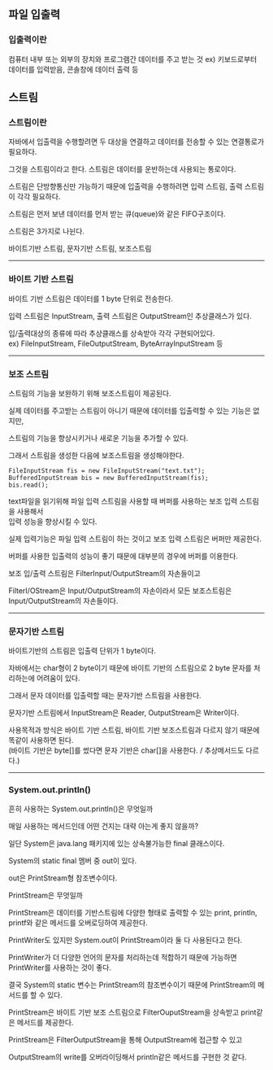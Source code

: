 

## 파일 입출력

### 입출력이란 

컴퓨터 내부 또는 외부의 장치와 프로그램간 데이터를 주고 받는 것
ex) 키보드로부터 데이터를 입력받음, 콘솔창에 데이터 출력 등

## 스트림

### 스트림이란 

자바에서 입출력을 수행할려면 두 대상을 연결하고 데이터를 전송할 수 있는 연결통로가 필요하다.  

그것을 스트림이라고 한다. 스트림은 데이터를 운반하는데 사용되는 통로이다.  

스트림은 단방향통신만 가능하기 때문에 입출력을 수행하려면 입력 스트림, 출력 스트림이 각각 필요하다.  

스트림은 먼저 보낸 데이터를 먼저 받는 큐(queue)와 같은 FIFO구조이다.  

스트림은 3가지로 나뉜다.  

바이트기반 스트림, 문자기반 스트림, 보조스트림  

---
### 바이트 기반 스트림

바이트 기반 스트림은 데이터를 1 byte 단위로 전송한다.  

입력 스트림은 InputStream, 출력 스트림은 OutputStream인 추상클래스가 있다.  

입/출력대상의 종류에 따라 추상클래스를 상속받아 각각 구현되어있다.  
ex) FileInputStream, FileOutputStream, ByteArrayInputStream 등  

---
### 보조 스트림

스트림의 기능을 보완하기 위해 보조스트림이 제공된다.  

실제 데이터를 주고받는 스트림이 아니기 때문에 데이터를 입출력할 수 있는 기능은 없지만,  

스트림의 기능을 향상시키거나 새로운 기능을 추가할 수 있다.  

그래서 스트림을 생성한 다음에 보조스트림을 생성해야한다.  

``` 
FileInputStream fis = new FileInputStream("text.txt");
BufferedInputStream bis = new BufferedInputStream(fis);
bis.read();
```
text파일을 읽기위해 파일 입력 스트림을 사용할 때 버퍼를 사용하는 보조 입력 스트림을 사용해서  
입력 성능을 향상시킬 수 있다.  

실제 입력기능은 파일 입력 스트림이 하는 것이고 보조 입력 스트림은 버퍼만 제공한다.  

버퍼를 사용한 입출력의 성능이 좋기 때문에 대부분의 경우에 버퍼를 이용한다.  

보조 입/출력 스트림은 FilterInput/OutputStream의 자손들이고  

FilterI/OStream은 Input/OutputStream의 자손이라서 모든 보조스트림은 Input/OutputStream의 자손들이다.  

---
### 문자기반 스트림

바이트기반의 스트림은 입출력 단위가 1 byte이다.  

자바에서는 char형이 2 byte이기 때문에 바이트 기반의 스트림으로 2 byte 문자를 처리하는에 어려움이 있다.  

그래서 문자 데이터를 입출력할 때는 문자기반 스트림을 사용한다.  

문자기반 스트림에서 InputStream은 Reader, OutputStream은 Writer이다.  

사용목적과 방식은 바이트 기반 스트림, 바이트 기반 보조스트림과 다르지 않기 때문에 똑같이 사용하면 된다.  
(바이트 기반은 byte[]를 썼다면 문자 기반은 char[]을 사용한다. / 추상메서드도 다르다.)

---
### System.out.println()

흔히 사용하는 System.out.println()은 무엇일까  

매일 사용하는 메서드인데 어떤 건지는 대략 아는게 좋지 않을까?  

일단 System은 java.lang 패키지에 있는 상속불가능한 final 클래스이다.  

System의 static final 멤버 중 out이 있다.   

out은 PrintStream형 참조변수이다.  

PrintStream은 무엇일까   

PrintStream은 데이터를 기반스트림에 다양한 형태로 출력할 수 있는 print, println, printf와 같은 메서드를 오버로딩하여 제공한다.  

PrintWriter도 있지만 System.out이 PrintStream이라 둘 다 사용된다고 한다.  

PrintWriter가 더 다양한 언어의 문자를 처리하는데 적합하기 때문에 가능하면 PrintWriter를 사용하는 것이 좋다.  

결국 System의 static 변수는 PrintStream의 참조변수이기 때문에 PrintStream의 메서드를 할 수 있다.  

PrintStream은 바이트 기반 보조 스트림으로 FilterOuputStream을 상속받고 print같은 메서드를 제공한다.  

PrintStream은 FilterOutputStream을 통해 OutputStream에 접근할 수 있고  

OutputStream의 write를 오버라이딩해서 println같은 메서드를 구현한 것 같다.  





